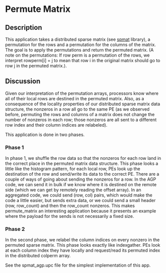# Permute Matrix

## Description

This application takes a distributed sparse matrix (see [spmat](../../spmat/README.md) library), a permutation for the rows and a permutation for the columns of the matrix. The goal is to apply the permutations and return the permuted matrix. (A note on the permutations: If row perm is a permutation of the rows, we interpret rowperm[i] = j to mean that row i in the original matrix should go to row j in the permuted matrix.).

## Discussion

Given our interpretation of the permutation arrays, processors know where all of their local rows are destined in the permuted matrix. Also, as a consequence of the locality properties of our distributed sparse matrix data structure, the nonzeros in a row all go to the same PE (as we observed before, permuting the rows and columns of a matrix does not change the number of nonzeros in each row; those nonzeros are all sent to a different row index and their column indices are relabeled). 

This application is done in two phases. 

### Phase 1 

In phase 1, we shuffle the row data so that the nonzeros for each row land in the correct place in the permuted matrix data structure. This phase looks a little like the histogram pattern, for each local row, PEs look up the destination of the row and send/write its data to the correct PE. There are a couple of ways of going about sending the nonzeros for a row. In the AGP code, we can send it in bulk if we know where it is destined on the remote side (which we can get by remotely reading the offset array). In an aggregated code, we could send (row, col) pairs, which would make the code a little easier, but sends extra data, or we could send a small header (row, row_count) and then the row_count nonzeros. This makes permute_matrix an interesting application because it presents an example where the payload for the sends is not necessarily a fixed size.

### Phase 2

In the second phase, we relabel the column indices on every nonzero in the permuted sparse matrix. This phase looks exactly like indexgather. PEs look at each column index they have locally and request/read its permuted index in the distributed colperm array.

See the spmat_agp.upc file for the simplest implementation of this app.